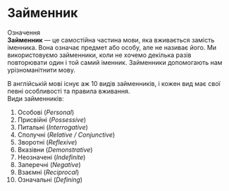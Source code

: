 # Займенник


<div class="eoz-wrap">
<span class="eoz">Означення</span>
<div class="eoz-text">
<b>Займенник</b> — це самостійна частина мови, яка вживається замість іменника. Вона означає предмет або особу, але не називає його. Ми використовуємо займенники, коли не хочемо декілька разів повторювати один і той самий іменник. Займенники допомогають нам урізноманітнити мову. <br>
</div>
</div>

<div class="space">
</div>

В англійській мові існує аж 10 видів займенників, і кожен вид має свої певні особливості та правила вживання.<br>
<span class="p1">Види займенників</span>:
1. Особові (<i>Personal</i>)
2. Присвійні (<i>Possessive</i>)
3. Питальні (<i>Interrogative</i>)
4. Сполучні (<i>Relative / Conjunctive</i>)
5. Зворотні (<i>Reflexive</i>)
6. Вказівни (<i>Demonstrative</i>)
7. Неозначені (<i>Indefinite</i>)
8. Заперечні (<i>Negative</i>)
9. Взаємні (<i>Reciprocal</i>)
10. Означальні (<i>Defining</i>)
